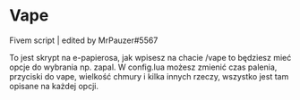 # Vape
Fivem script | edited by MrPauzer#5567

To jest skrypt na e-papierosa, jak wpisesz na chacie /vape to będziesz mieć opcje do wybrania np. zapal. 
W config.lua możesz zmienić czas palenia, przyciski do vape, wielkość chmury i kilka innych rzeczy, wszystko jest tam opisane na każdej opcji.
